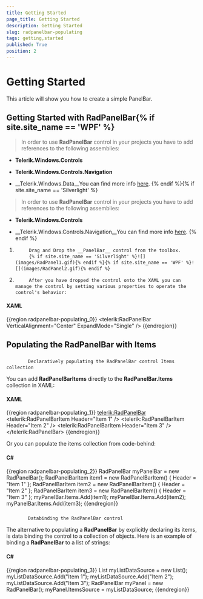 ```yaml
---
title: Getting Started
page_title: Getting Started
description: Getting Started
slug: radpanelbar-populating
tags: getting,started
published: True
position: 2
---
```


# Getting Started



This article will show you how to create a simple PanelBar.

## Getting Started with RadPanelBar{% if site.site_name == 'WPF' %}

>In order to use __RadPanelBar__ control in your projects you have to add references to the following assemblies:
			  

* __Telerik.Windows.Controls__

* __Telerik.Windows.Controls.Navigation__

* __Telerik.Windows.Data__You can find more info [here](http://www.telerik.com/help/wpf/installation-installing-controls-dependencies-wpf.html).
			  {% endif %}{% if site.site_name == 'Silverlight' %}

>In order to use __RadPanelBar__ control in your projects you have to add references to the following assemblies:
			  

* __Telerik.Windows.Controls__

* __Telerik.Windows.Controls.Navigation__You can find more info [here](http://www.telerik.com/help/silverlight/installation-installing-controls-dependencies.html).
			  {% endif %}

1. 
			Drag and Drop the __PanelBar__ control from the toolbox.
			{% if site.site_name == 'Silverlight' %}![](images/RadPanel1.gif){% endif %}{% if site.site_name == 'WPF' %}![](images/RadPanel2.gif){% endif %}

1. 
			After you have dropped the control onto the XAML you can manage the control by setting various properties to operate the control's behavior:
			

#### __XAML__

{{region radpanelbar-populating_0}}
	        <telerik:RadPanelBar VerticalAlignment="Center" ExpandMode="Single" />
	{{endregion}}



## Populating the RadPanelBar with Items

### 
			Declaratively populating the RadPanelBar control Items collection
		  

You can add __RadPanelBarItems__ directly to the __RadPanelBar.Items__ collection in XAML:
			

#### __XAML__

{{region radpanelbar-populating_1}}
	        <telerik:RadPanelBar>
	            <telerik:RadPanelBarItem Header="Item 1" />
	            <telerik:RadPanelBarItem Header="Item 2" />
	            <telerik:RadPanelBarItem Header="Item 3" />
	        </telerik:RadPanelBar>
	{{endregion}}



Or you can populate the items collection from code-behind:
			

#### __C#__

{{region radpanelbar-populating_2}}
				RadPanelBar myPanelBar = new RadPanelBar();
				RadPanelBarItem item1 = new RadPanelBarItem() { Header = "Item 1" };
				RadPanelBarItem item2 = new RadPanelBarItem() { Header = "Item 2" };
				RadPanelBarItem item3 = new RadPanelBarItem() { Header = "Item 3" };
				myPanelBar.Items.Add(item1);
				myPanelBar.Items.Add(item2);
				myPanelBar.Items.Add(item3);
	{{endregion}}



### 
			Databinding the RadPanelBar control
		  

The alternative to populating a __RadPanelBar__ by explicitly declaring its items, is data binding the control to a collection of objects. Here is an example of binding a __RadPanelBar__ to a list of strings:
			

#### __C#__

{{region radpanelbar-populating_3}}
				List<string> myListDataSource = new List<string>();
				myListDataSource.Add("Item 1");
				myListDataSource.Add("Item 2");
				myListDataSource.Add("Item 3");
				RadPanelBar myPanel = new RadPanelBar();
				myPanel.ItemsSource = myListDataSource;
	{{endregion}}


